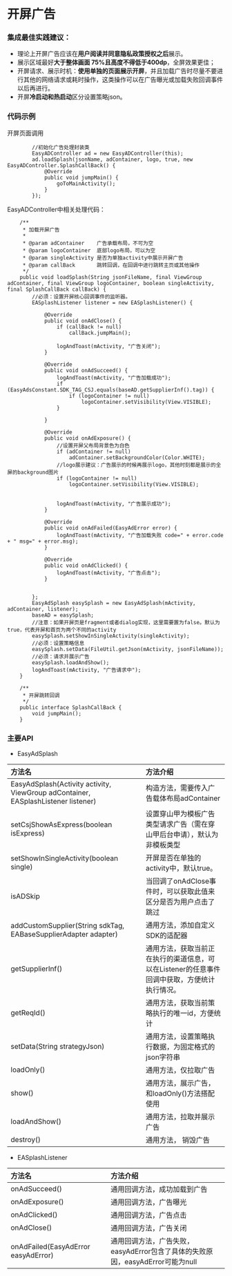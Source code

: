 # 开屏广告

### 集成最佳实践建议：

- 理论上开屏广告应该在**用户阅读并同意隐私政策授权之后**展示。
- 展示区域最好**大于整体画面 75%且高度不得低于400dp**，全屏效果更佳；
- 开屏请求、展示时机：**使用单独的页面展示开屏**，并且加载广告时尽量不要进行其他的网络请求或耗时操作，这类操作可以在广告曝光或加载失败回调事件以后再进行。
- 开屏**冷启动和热启动**区分设置策略json。

### 代码示例

开屏页面调用

```
        //初始化广告处理封装类
        EasyADController ad = new EasyADController(this);
        ad.loadSplash(jsonName, adContainer, logo, true, new EasyADController.SplashCallBack() {
            @Override
            public void jumpMain() {
                goToMainActivity();
            }
        });

```

EasyADController中相关处理代码：

```
    /**
     * 加载开屏广告
     *
     * @param adContainer    广告承载布局，不可为空
     * @param logoContainer  底部logo布局，可以为空
     * @param singleActivity 是否为单独activity中展示开屏广告
     * @param callBack       跳转回调，在回调中进行跳转主页或其他操作
     */
    public void loadSplash(String jsonFileName, final ViewGroup adContainer, final ViewGroup logoContainer, boolean singleActivity, final SplashCallBack callBack) {
        //必须：设置开屏核心回调事件的监听器。
        EASplashListener listener = new EASplashListener() {

            @Override
            public void onAdClose() {
                if (callBack != null)
                    callBack.jumpMain();

                logAndToast(mActivity, "广告关闭");
            }

            @Override
            public void onAdSucceed() {
                logAndToast(mActivity, "广告加载成功");
                if (EasyAdsConstant.SDK_TAG_CSJ.equals(baseAD.getSupplierInf().tag)) {
                    if (logoContainer != null)
                        logoContainer.setVisibility(View.VISIBLE);
                }

            }

            @Override
            public void onAdExposure() {
                //设置开屏父布局背景色为白色
                if (adContainer != null)
                    adContainer.setBackgroundColor(Color.WHITE);
                //logo展示建议：广告展示的时候再展示logo，其他时刻都是展示的全屏的background图片
                if (logoContainer != null)
                    logoContainer.setVisibility(View.VISIBLE);


                logAndToast(mActivity, "广告展示成功");
            }

            @Override
            public void onAdFailed(EasyAdError error) {
                logAndToast(mActivity, "广告加载失败 code=" + error.code + " msg=" + error.msg);
            }

            @Override
            public void onAdClicked() {
                logAndToast(mActivity, "广告点击");
            }


        };
        EasyAdSplash easySplash = new EasyAdSplash(mActivity, adContainer, listener);
        baseAD = easySplash;
        //注意：如果开屏页是fragment或者dialog实现，这里需要置为false。默认为true，代表开屏和首页为两个不同的activity
        easySplash.setShowInSingleActivity(singleActivity);
        //必须：设置策略信息
        easySplash.setData(FileUtil.getJson(mActivity, jsonFileName));
        //必须：请求并展示广告
        easySplash.loadAndShow();
        logAndToast(mActivity, "广告请求中");
    }

    /**
     * 开屏跳转回调
     */
    public interface SplashCallBack {
        void jumpMain();
    }

```

### 主要API

* EasyAdSplash

|方法名 | 方法介绍
|:------------- |:---------------|  
|EasyAdSplash(Activity activity, ViewGroup adContainer, EASplashListener listener) | 构造方法，需要传入广告载体布局adContainer|
|setCsjShowAsExpress(boolean isExpress) |设置穿山甲为模板广告类型请求广告（需在穿山甲后台申请），默认为非模板类型
|setShowInSingleActivity(boolean single) |开屏是否在单独的activity中，默认true。
|isADSkip | 当回调了onAdClose事件时，可以获取此值来区分是否为用户点击了跳过
|addCustomSupplier(String sdkTag, EABaseSupplierAdapter adapter) | 通用方法，添加自定义SDK的适配器
|getSupplierInf() | 通用方法，获取当前正在执行的渠道信息，可以在Listener的任意事件回调中获取，方便统计执行情况。
|getReqId() |通用方法，获取当前策略执行的唯一id，方便统计
|setData(String strategyJson)|通用方法，设置策略执行数据，为固定格式的json字符串
|loadOnly() |通用方法，仅拉取广告
|show() | 通用方法，展示广告，和loadOnly()方法搭配使用
|loadAndShow() | 通用方法，拉取并展示广告
|destroy()|通用方法， 销毁广告


* EASplashListener


|方法名 | 方法介绍
|:------------- |:---------------|  
|onAdSucceed() |通用回调方法，成功加载到广告
|onAdExposure() |通用回调方法，广告曝光
|onAdClicked() |通用回调方法，广告点击
|onAdClose() |通用回调方法，广告关闭
|onAdFailed(EasyAdError easyAdError) |通用回调方法，广告失败，easyAdError包含了具体的失败原因，easyAdError可能为null
 